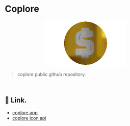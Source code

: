 # Coplore

<p align="center">
  <img src="https://raw.githubusercontent.com/coplore/.github/main/files/gif/coin.gif" />
</p>

> coplore public github repository.

<br />

## 🔗 Link.

- <a href="https://www.coplore.com/" target="_blank" rel="noreferrer">coplore app</a>
- <a href="https://coplore-icon-api.vercel.app/" target="_blank" rel="noreferrer">coplore icon api</a>

<br />
